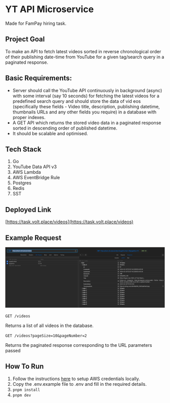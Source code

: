 # YT API Microservice

Made for FamPay hiring task.

## Project Goal

To make an API to fetch latest videos sorted in reverse chronological order of their publishing date-time from YouTube for a given tag/search query in a paginated response.

## Basic Requirements:

- Server should call the YouTube API continuously in background (async) with some interval (say 10 seconds) for fetching the latest videos for a predefined search query and should store the data of vid eos (specifically these fields - Video title, description, publishing datetime, thumbnails URLs and any other fields you require) in a database with proper indexes.
- A GET API which returns the stored video data in a paginated response sorted in descending order of published datetime.
- It should be scalable and optimised.

## Tech Stack

1. Go
2. YouTube Data API v3
3. AWS Lambda
4. AWS EventBridge Rule
5. Postgres
6. Redis
7. SST

## Deployed Link

[https://task.volt.place/videos](https://task.volt.place/videos)

## Example Request

![example](image.png)

`GET /videos`

Returns a list of all videos in the database.

`GET /videos?pageSize=10&pageNumber=2`

Returns the paginated response corresponding to the URL parameters passed

## How To Run

1. Follow the instructions [here](https://docs.sst.dev/advanced/iam-credentials#loading-from-a-file) to setup AWS credentials locally.
2. Copy the .env.example file to .env and fill in the required details.
4. `pnpm install`
5. `pnpm dev`
